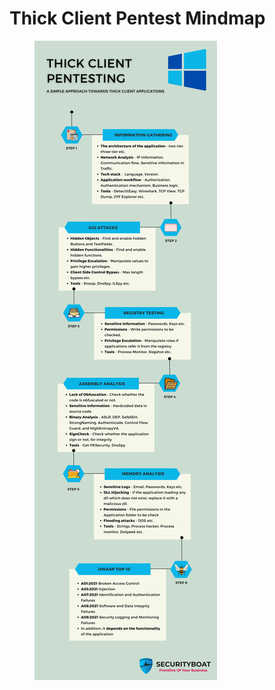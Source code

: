 # **Thick Client Pentest Mindmap**

<figure><img src="../attachments/Windows_Thickclinet_Mindmap.jpg" alt=""><figcaption></figcaption></figure>
